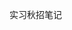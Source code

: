 实习秋招笔记

[操作系统]: https://github.com/TaoCesc/Java_docs/blob/main/%E6%93%8D%E4%BD%9C%E7%B3%BB%E7%BB%9F.md	"AAA"



